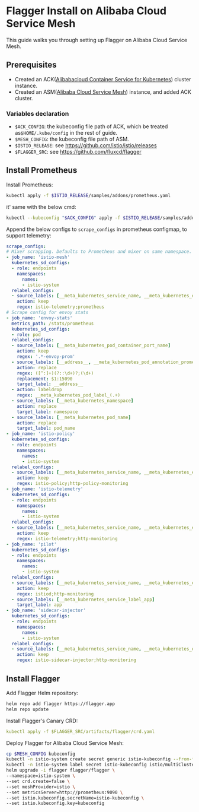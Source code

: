 # Flagger Install on Alibaba Cloud Service Mesh

This guide walks you through setting up Flagger on Alibaba Cloud Service Mesh.

## Prerequisites
- Created an ACK([Alibabacloud Container Service for Kubernetes](https://cs.console.aliyun.com)) cluster instance.
- Created an ASM([Alibaba Cloud Service Mesh](https://servicemesh.console.aliyun.com)) instance, and added ACK cluster.

### Variables declaration
- `$ACK_CONFIG`: the kubeconfig file path of ACK, which be treated as`$HOME/.kube/config` in the rest of guide.
- `$MESH_CONFIG`: the kubeconfig file path of ASM.
- `$ISTIO_RELEASE`: see https://github.com/istio/istio/releases
- `$FLAGGER_SRC`: see https://github.com/fluxcd/flagger

## Install Prometheus
Install Prometheus:

```bash
kubectl apply -f $ISTIO_RELEASE/samples/addons/prometheus.yaml
```

it' same with the below cmd:

```bash
kubectl --kubeconfig "$ACK_CONFIG" apply -f $ISTIO_RELEASE/samples/addons/prometheus.yaml
```

Append the below configs to `scrape_configs` in prometheus configmap, to support telemetry:
```yaml
scrape_configs:
# Mixer scrapping. Defaults to Prometheus and mixer on same namespace.
- job_name: 'istio-mesh'
  kubernetes_sd_configs:
  - role: endpoints
    namespaces:
      names:
      - istio-system
  relabel_configs:
  - source_labels: [__meta_kubernetes_service_name, __meta_kubernetes_endpoint_port_name]
    action: keep
    regex: istio-telemetry;prometheus
# Scrape config for envoy stats
- job_name: 'envoy-stats'
  metrics_path: /stats/prometheus
  kubernetes_sd_configs:
  - role: pod
  relabel_configs:
  - source_labels: [__meta_kubernetes_pod_container_port_name]
    action: keep
    regex: '.*-envoy-prom'
  - source_labels: [__address__, __meta_kubernetes_pod_annotation_prometheus_io_port]
    action: replace
    regex: ([^:]+)(?::\d+)?;(\d+)
    replacement: $1:15090
    target_label: __address__
  - action: labeldrop
    regex: __meta_kubernetes_pod_label_(.+)
  - source_labels: [__meta_kubernetes_namespace]
    action: replace
    target_label: namespace
  - source_labels: [__meta_kubernetes_pod_name]
    action: replace
    target_label: pod_name
- job_name: 'istio-policy'
  kubernetes_sd_configs:
  - role: endpoints
    namespaces:
      names:
      - istio-system
  relabel_configs:
  - source_labels: [__meta_kubernetes_service_name, __meta_kubernetes_endpoint_port_name]
    action: keep
    regex: istio-policy;http-policy-monitoring
- job_name: 'istio-telemetry'
  kubernetes_sd_configs:
  - role: endpoints
    namespaces:
      names:
      - istio-system
  relabel_configs:
  - source_labels: [__meta_kubernetes_service_name, __meta_kubernetes_endpoint_port_name]
    action: keep
    regex: istio-telemetry;http-monitoring
- job_name: 'pilot'
  kubernetes_sd_configs:
  - role: endpoints
    namespaces:
      names:
      - istio-system
  relabel_configs:
  - source_labels: [__meta_kubernetes_service_name, __meta_kubernetes_endpoint_port_name]
    action: keep
    regex: istiod;http-monitoring
  - source_labels: [__meta_kubernetes_service_label_app]
    target_label: app
- job_name: 'sidecar-injector'
  kubernetes_sd_configs:
  - role: endpoints
    namespaces:
      names:
      - istio-system
  relabel_configs:
  - source_labels: [__meta_kubernetes_service_name, __meta_kubernetes_endpoint_port_name]
    action: keep
    regex: istio-sidecar-injector;http-monitoring
```

## Install Flagger

Add Flagger Helm repository:

```bash
helm repo add flagger https://flagger.app
helm repo update
```

Install Flagger's Canary CRD:

```yaml
kubectl apply -f $FLAGGER_SRC/artifacts/flagger/crd.yaml
```

Deploy Flagger for Alibaba Cloud Service Mesh:

```bash
cp $MESH_CONFIG kubeconfig
kubectl -n istio-system create secret generic istio-kubeconfig --from-file kubeconfig
kubectl -n istio-system label secret istio-kubeconfig istio/multiCluster=true
helm upgrade -i flagger flagger/flagger \
--namespace=istio-system \
--set crd.create=false \
--set meshProvider=istio \
--set metricsServer=http://prometheus:9090 \
--set istio.kubeconfig.secretName=istio-kubeconfig \
--set istio.kubeconfig.key=kubeconfig
```
